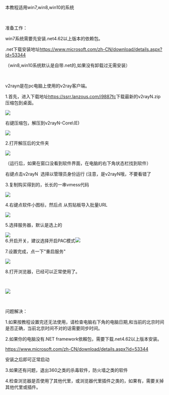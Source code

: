 <p>
	本教程适用win7,win8,win10的系统
</p>
<p>
	<br />
</p>
<p>
	准备工作：
</p>
<p>
	win7系统需要先安装.net4.62以上版本的依赖包。
</p>
<p>
	.net下载安装地址<a href="https://www.microsoft.com/zh-CN/download/details.aspx?id=53344" target="_blank">https://www.microsoft.com/zh-CN/download/details.aspx?id=53344</a>
</p>
<p>
	（win8,win10系统默认是自带.net的,如果没有卸载过无需安装）
</p>
<p>
	<br />
</p>
<p>
	v2rayn是在pc电脑上使用的v2ray客户端。
</p>
<p>
	1.首先，进入下载地址<a href="https://ssrr.lanzous.com/i9887fc" target="_blank">https://ssrr.lanzous.com/i9887fc</a>下载最新的v2rayN.zip压缩包到桌面。
</p>
<p>
		<img src="http://jpg.8888888.best/n1.jpg" />
</p>
<p>
	右键压缩包，解压到v2rayN-Core\(E)
</p>
<p>
		<img src="http://jpg.8888888.best/n2.jpg" />
</p>
<p>
	2.打开解压后的文件夹
</p>
<p>
		<img src="http://jpg.8888888.best/n3.jpg" />
</p>
<p>
</p>
<p>
	（运行后，如果在窗口没看到软件界面，在电脑的右下角状态栏找到软件）
</p>
<p>
		右键点击v2rayN&nbsp;&nbsp;选择以管理员身份运行&nbsp;(注意，是v2rayN哦，不要看错了
</p>
<p>
	3.复制购买得到的，长长的一串vmess代码
</p>
<p>
	<img src="http://jpg.8888888.best/n4.jpg" /></p>
<p>
	4.右键点软件小图标，然后点&nbsp;从剪贴板导入批量URL
</p>
<p>
	<img src="http://jpg.8888888.best/n5.jpg" /></p>
<p>
	5.选择服务器，默认是选上的
</p>
<p>
	<img src="http://imglf6.nosdn.127.net/img/ZnNCY2xBcFVWYnZoNHJwaFIwa25MQWwvb2JZRnJoMHcxRDdyRFhwd1l1aGQwZEo0UnY5d0l3PT0.png?=imageView&amp;thumbnail=500x0&amp;quality=96&amp;stripmeta=0&amp;type=jpg%7Cwatermark&amp;type=2" /><br />
6.开启开关，建议选择开启PAC模式<img src="http://imglf5.nosdn.127.net/img/ZnNCY2xBcFVWYnZoNHJwaFIwa25MQkZwODFkUURyQVVaR3B5L09INE04WDlUUkFFN3NoRXhRPT0.png?=imageView&amp;thumbnail=500x0&amp;quality=96&amp;stripmeta=0&amp;type=jpg%7Cwatermark&amp;type=2" />
</p>
<p>
	7.设置完成，点一下"重启服务"
</p>
<p>
	<img src="http://imglf4.nosdn.127.net/img/ZnNCY2xBcFVWYnZGL3pBT3hEQUtXUGE5QnZQcUhWUU95dklNWnNtYWV6RU1PVDJyclNTTUxnPT0.png?=imageView&amp;thumbnail=500x0&amp;quality=96&amp;stripmeta=0&amp;type=jpg%7Cwatermark&amp;type=2" />
</p>
<p>
	8.打开浏览器，已经可以正常使用了。
</p>
<p>
	<br />
</p>
<p>
	<img src="http://imglf4.nosdn.127.net/img/ZnNCY2xBcFVWYnY0SzVIRXk5K3dzeEFXQnpuTGo4L01kNWwvVmJFbGRpRTl5blc0SWQvcXhRPT0.png?=imageView&amp;thumbnail=500x0&amp;quality=96&amp;stripmeta=0&amp;type=jpg%7Cwatermark&amp;type=2" />
</p>
<p>
	<br />
</p>
<p>
	问题解决：
</p>
<p>
	1.如果按教程设置完还无法使用，请检查电脑右下角的电脑日期,和当前的北京时间是否正确，当前北京时间不对的话需要同步时间。
</p>
<p>
	2.如果你的电脑没有.NET&nbsp;framework依賴包，需要下载.net4.62以上版本安装。
</p>
<p>
	<a href="https://www.microsoft.com/zh-CN/download/details.aspx?id=53344" target="_blank">https://www.microsoft.com/zh-CN/download/details.aspx?id=53344</a>
</p>
<p>
	安装之后即可正常启动
</p>
<p>
	3.如果还有问题，退出360之类的杀毒软件，防火墙之类的软件
</p>
<p>
	4.检查浏览器是否使用了其他代里，或浏览器代里插件之类的，如果有，需要关掉其他代里或插件。
</p>
<p>
	<br />
</p>
<p>
	<br />
</p>
